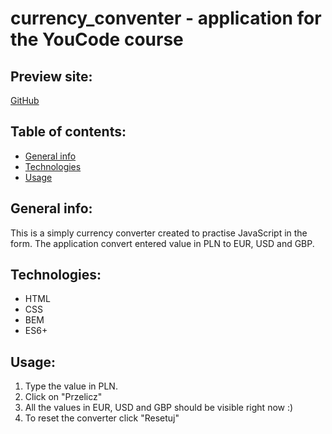 # currency_conventer - application for the YouCode course

## Preview site:
[GitHub](https://eliza-youcode.github.io/currency_conventer/)

## Table of contents:
- [General info](#info)
- [Technologies](#technologies)
- [Usage](#usage)

## General info:
This is a simply currency converter created to practise JavaScript in the form. The application convert entered value in PLN to EUR, USD and GBP.

## Technologies:
- HTML
- CSS
- BEM
- ES6+

## Usage:
1. Type the value in PLN.
2. Click on "Przelicz" 
3. All the values in EUR, USD and GBP should be visible right now :)
4. To reset the converter click "Resetuj"



